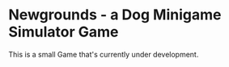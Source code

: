 # Newgrounds - a Dog Minigame Simulator Game #

This is a small Game that's currently under development.

